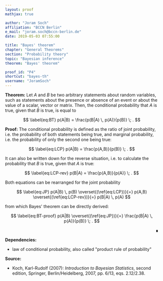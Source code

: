 ```yaml
---
layout: proof
mathjax: true

author: "Joram Soch"
affiliation: "BCCN Berlin"
e_mail: "joram.soch@bccn-berlin.de"
date: 2019-05-03 07:55:00

title: "Bayes' theorem"
chapter: "General Theorems"
section: "Probability theory"
topic: "Bayesian inference"
theorem: "Bayes' theorem"

proof_id: "P4"
shortcut: "bayes-th"
username: "JoramSoch"
---
```



**Theorem:** Let $A$ and $B$ be two arbitrary statements about random variables, such as statements about the presence or absence of an event or about the value of a scalar, vector or matrix. Then, the conditional probability that $A$ is true, given that $B$ is true, is equal to

$$ \label{eq:BT}
p(A|B) = \frac{p(B|A) \, p(A)}{p(B)} \; .
$$


**Proof:** The conditional probability is defined as the ratio of joint probability, i.e. the probability of both statements being true, and marginal probability, i.e. the probability of only the second one being true:

$$ \label{eq:LCP}
p(A|B) = \frac{p(A,B)}{p(B)} \; .
$$

It can also be written down for the reverse situation, i.e. to calculate the probability that $B$ is true, given that $A$ is true:

$$ \label{eq:LCP-rev}
p(B|A) = \frac{p(A,B)}{p(A)} \; .
$$

Both equations can be rearranged for the joint probability

$$ \label{eq:JP}
p(A|B) \, p(B) \overset{(\ref{eq:LCP})}{=} p(A,B) \overset{(\ref{eq:LCP-rev})}{=} p(B|A) \, p(A)
$$

from which Bayes' theorem can be directly derived:

$$ \label{eq:BT-proof}
p(A|B) \overset{(\ref{eq:JP})}{=} \frac{p(B|A) \, p(A)}{p(B)} \; .
$$

<div align="right">&#8718;</div>


**Dependencies:**

- law of conditional probability, also called "product rule of probability"


**Source:**

- Koch, Karl-Rudolf (2007): *Introduction to Bayesian Statistics*, second edition, Springer, Berlin/Heidelberg, 2007, pp. 6/13, eqs. 2.12/2.38.